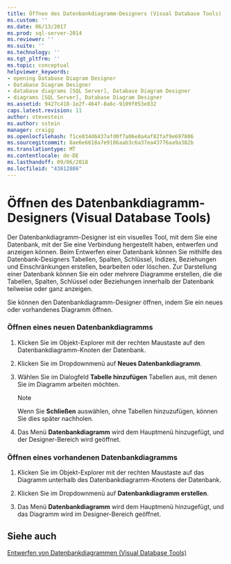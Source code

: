 ```yaml
---
title: Öffnen des Datenbankdiagramm-Designers (Visual Database Tools) | Microsoft-Dokumentation
ms.custom: ''
ms.date: 06/13/2017
ms.prod: sql-server-2014
ms.reviewer: ''
ms.suite: ''
ms.technology: ''
ms.tgt_pltfrm: ''
ms.topic: conceptual
helpviewer_keywords:
- opening Database Diagram Designer
- Database Diagram Designer
- database diagrams [SQL Server], Database Diagram Designer
- diagrams [SQL Server], Database Diagram Designer
ms.assetid: 9427c418-1e2f-464f-8a6c-9109f053e832
caps.latest.revision: 11
author: stevestein
ms.author: sstein
manager: craigg
ms.openlocfilehash: f1ce834d6437afd0f7a06e0a4af82faf9e697806
ms.sourcegitcommit: 8ae6e6618a7e9186aab3c6a37ea43776aa9a382b
ms.translationtype: MT
ms.contentlocale: de-DE
ms.lasthandoff: 09/06/2018
ms.locfileid: "43812886"
---
```

# <a name="open-database-diagram-designer-visual-database-tools"></a>Öffnen des Datenbankdiagramm-Designers (Visual Database Tools)
  Der Datenbankdiagramm-Designer ist ein visuelles Tool, mit dem Sie eine Datenbank, mit der Sie eine Verbindung hergestellt haben, entwerfen und anzeigen können. Beim Entwerfen einer Datenbank können Sie mithilfe des Datenbank-Designers Tabellen, Spalten, Schlüssel, Indizes, Beziehungen und Einschränkungen erstellen, bearbeiten oder löschen. Zur Darstellung einer Datenbank können Sie ein oder mehrere Diagramme erstellen, die die Tabellen, Spalten, Schlüssel oder Beziehungen innerhalb der Datenbank teilweise oder ganz anzeigen.  
  
 Sie können den Datenbankdiagramm-Designer öffnen, indem Sie ein neues oder vorhandenes Diagramm öffnen.  
  
### <a name="open-a-new-database-diagram"></a>Öffnen eines neuen Datenbankdiagramms  
  
1.  Klicken Sie im Objekt-Explorer mit der rechten Maustaste auf den Datenbankdiagramm-Knoten der Datenbank.  
  
2.  Klicken Sie im Dropdownmenü auf **Neues Datenbankdiagramm**.  
  
3.  Wählen Sie im Dialogfeld **Tabelle hinzufügen** Tabellen aus, mit denen Sie im Diagramm arbeiten möchten.  
  
    > [!NOTE]  
    >  Wenn Sie **Schließen** auswählen, ohne Tabellen hinzuzufügen, können Sie dies später nachholen.  
  
4.  Das Menü **Datenbankdiagramm** wird dem Hauptmenü hinzugefügt, und der Designer-Bereich wird geöffnet.  
  
### <a name="open-an-existing-database-diagram"></a>Öffnen eines vorhandenen Datenbankdiagramms  
  
1.  Klicken Sie im Objekt-Explorer mit der rechten Maustaste auf das Diagramm unterhalb des Datenbankdiagramm-Knotens der Datenbank.  
  
2.  Klicken Sie im Dropdownmenü auf **Datenbankdiagramm erstellen**.  
  
3.  Das Menü **Datenbankdiagramm** wird dem Hauptmenü hinzugefügt, und das Diagramm wird im Designer-Bereich geöffnet.  
  
## <a name="see-also"></a>Siehe auch  
 [Entwerfen von Datenbankdiagrammen &#40;Visual Database Tools&#41;](visual-database-tools.md)  
  
  
